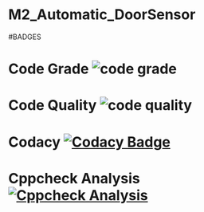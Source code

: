 # M2_Automatic_DoorSensor





#BADGES


# Code Grade ![code grade](https://api.codiga.io/project/32949/status/svg)



# Code Quality ![code quality](https://api.codiga.io/project/32949/score/svg)



# Codacy [![Codacy Badge](https://app.codacy.com/project/badge/Grade/b2a4bd3e91de4b49a735c06c28290889)](https://www.codacy.com/gh/Balaji-Gopalakrishnan/M2_Automatic_DoorSensor/dashboard?utm_source=github.com&amp;utm_medium=referral&amp;utm_content=Balaji-Gopalakrishnan/M2_Automatic_DoorSensor&amp;utm_campaign=Badge_Grade)



# Cppcheck Analysis [![Cppcheck Analysis](https://github.com/Balaji-Gopalakrishnan/M2_Automatic_DoorSensor/actions/workflows/Cppcheck_analaysis.yml/badge.svg)](https://github.com/Balaji-Gopalakrishnan/M2_Automatic_DoorSensor/actions/workflows/Cppcheck_analaysis.yml)



